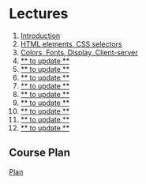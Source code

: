 <h1>
    Lectures
</h1>

<ol>
    <li>
        <a href="lectures/01/01.md">Introduction</a>
    </li>
    <li>
        <a href="lectures/02/01.md">HTML elements, CSS selectors</a>
    </li>
    <li>
        <a href="lectures/03/01.md">Colors, Fonts, Display, Client-server</a>
    </li>
    <li>
        <a href="lectures/04/01.md">** to update **</a>
    </li>
    <li>
        <a href="lectures/05/01.md">** to update **</a>
    </li>
    <li>
        <a href="lectures/06/01.md">** to update **</a>
    </li>
    <li>
        <a href="lectures/07/01.md">** to update **</a>
    </li>
    <li>
        <a href="lectures/08/01.md">** to update **</a>
    </li>
    <li>
        <a href="lectures/09/01.md">** to update **</a>
    </li>
    <li>
        <a href="lectures/10/01.md">** to update **</a>
    </li>
    <li>
        <a href="lectures/11/01.md">** to update **</a>
    </li>
    <li>
        <a href="lectures/12/01.md">** to update **</a>
    </li>
</ol>

<h2>
    Course Plan
</h2>
<div>
<a href="./COURSE_PLAN.md">Plan<a>
</div>
